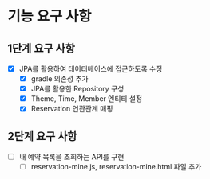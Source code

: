 # 기능 요구 사항

## 1단계 요구 사항

- [x] JPA를 활용하여 데이터베이스에 접근하도록 수정
    - [x] gradle 의존성 추가
    - [x] JPA를 활용한 Repository 구성
    - [x] Theme, Time, Member 엔티티 설정
    - [x] Reservation 연관관계 매핑

## 2단계 요구 사항

- [ ] 내 예약 목록을 조회하는 API를 구현
    - [ ] reservation-mine.js, reservation-mine.html 파일 추가
